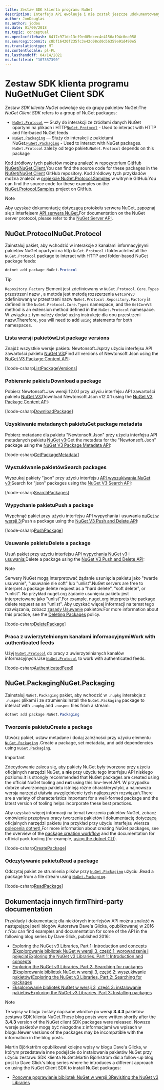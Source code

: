 ```yaml
---
title: Zestaw SDK klienta programu NuGet
description: Interfejs API ewoluuje i nie został jeszcze udokumentowany, ale przykłady są dostępne na blogu Dave'a Glicka.
author: JonDouglas
ms.author: jodou
ms.date: 01/09/2018
ms.topic: conceptual
ms.openlocfilehash: 6417c971dc13cf9ed05dcec4e4156af94c0ea058
ms.sourcegitcommit: c8bf16420f235fc3e42c08cd0d56359e91d490e5
ms.translationtype: MT
ms.contentlocale: pl-PL
ms.lasthandoff: 04/14/2021
ms.locfileid: "107387390"
---
```

# <a name="nuget-client-sdk"></a><span data-ttu-id="27bb5-103">Zestaw SDK klienta programu NuGet</span><span class="sxs-lookup"><span data-stu-id="27bb5-103">NuGet Client SDK</span></span>

<span data-ttu-id="27bb5-104">Zestaw *SDK klienta NuGet* odwołuje się do grupy pakietów NuGet:</span><span class="sxs-lookup"><span data-stu-id="27bb5-104">The *NuGet Client SDK* refers to a group of NuGet packages:</span></span>

* <span data-ttu-id="27bb5-105">[`NuGet.Protocol`](https://www.nuget.org/packages/NuGet.Protocol) — Służy do interakcji ze źródłami danych NuGet opartymi na plikach i HTTP</span><span class="sxs-lookup"><span data-stu-id="27bb5-105">[`NuGet.Protocol`](https://www.nuget.org/packages/NuGet.Protocol) - Used to interact with HTTP and file-based NuGet feeds</span></span>
* <span data-ttu-id="27bb5-106">[`NuGet.Packaging`](https://www.nuget.org/packages/NuGet.Packaging) — Służy do interakcji z pakietami NuGet.</span><span class="sxs-lookup"><span data-stu-id="27bb5-106">[`NuGet.Packaging`](https://www.nuget.org/packages/NuGet.Packaging) - Used to interact with NuGet packages.</span></span> <span data-ttu-id="27bb5-107">`NuGet.Protocol` zależy od tego pakietu</span><span class="sxs-lookup"><span data-stu-id="27bb5-107">`NuGet.Protocol` depends on this package</span></span>

<span data-ttu-id="27bb5-108">Kod źródłowy tych pakietów można znaleźć w [repozytorium GitHub NuGet/NuGet.Client.](https://github.com/NuGet/NuGet.Client)</span><span class="sxs-lookup"><span data-stu-id="27bb5-108">You can find the source code for these packages in the [NuGet/NuGet.Client](https://github.com/NuGet/NuGet.Client) GitHub repository.</span></span>
<span data-ttu-id="27bb5-109">Kod źródłowy tych przykładów można znaleźć w [projekcie NuGet.Protocol.Samples](https://github.com/NuGet/Samples/tree/main/NuGetProtocolSamples) w witrynie GitHub.</span><span class="sxs-lookup"><span data-stu-id="27bb5-109">You can find the source code for these examples on the [NuGet.Protocol.Samples](https://github.com/NuGet/Samples/tree/main/NuGetProtocolSamples) project on GitHub.</span></span>

> [!Note]
> <span data-ttu-id="27bb5-110">Aby uzyskać dokumentację dotyczącą protokołu serwera NuGet, zapoznaj się z interfejsem [API serwera NuGet.](~/api/overview.md)</span><span class="sxs-lookup"><span data-stu-id="27bb5-110">For documentation on the NuGet server protocol, please refer to the [NuGet Server API](~/api/overview.md).</span></span>

## <a name="nugetprotocol"></a><span data-ttu-id="27bb5-111">NuGet.Protocol</span><span class="sxs-lookup"><span data-stu-id="27bb5-111">NuGet.Protocol</span></span>

<span data-ttu-id="27bb5-112">Zainstaluj pakiet, aby wchodzić w interakcje z kanałami informacyjnymi pakietów NuGet opartymi na http `NuGet.Protocol` i folderach:</span><span class="sxs-lookup"><span data-stu-id="27bb5-112">Install the `NuGet.Protocol` package to interact with HTTP and folder-based NuGet package feeds:</span></span>

```ps1
dotnet add package NuGet.Protocol
```

> [!Tip]
> <span data-ttu-id="27bb5-113">`Repository.Factory` Element jest zdefiniowany w `NuGet.Protocol.Core.Types` przestrzeni nazw , a metoda jest metodą rozszerzenia `GetCoreV3` zdefiniowaną w przestrzeni nazw `NuGet.Protocol` .</span><span class="sxs-lookup"><span data-stu-id="27bb5-113">`Repository.Factory` is defined in the `NuGet.Protocol.Core.Types` namespace, and the `GetCoreV3` method is an extension method defined in the `NuGet.Protocol` namespace.</span></span> <span data-ttu-id="27bb5-114">W związku z tym należy dodać `using` instrukcje dla obu przestrzeni nazw.</span><span class="sxs-lookup"><span data-stu-id="27bb5-114">Therefore, you will need to add `using` statements for both namespaces.</span></span>

### <a name="list-package-versions"></a><span data-ttu-id="27bb5-115">Lista wersji pakietów</span><span class="sxs-lookup"><span data-stu-id="27bb5-115">List package versions</span></span>

<span data-ttu-id="27bb5-116">Znajdź wszystkie wersje pakietu Newtonsoft.Jsprzy użyciu interfejsu API zawartości pakietu [NuGet V3:](../api/package-base-address-resource.md#enumerate-package-versions)</span><span class="sxs-lookup"><span data-stu-id="27bb5-116">Find all versions of Newtonsoft.Json using the [NuGet V3 Package Content API](../api/package-base-address-resource.md#enumerate-package-versions):</span></span>

[!code-csharp[ListPackageVersions](~/../nuget-samples/NuGetProtocolSamples/Program.cs?name=ListPackageVersions)]

### <a name="download-a-package"></a><span data-ttu-id="27bb5-117">Pobieranie pakietu</span><span class="sxs-lookup"><span data-stu-id="27bb5-117">Download a package</span></span>

<span data-ttu-id="27bb5-118">Pobierz Newtonsoft.Jsw wersji 12.0.1 przy użyciu interfejsu API zawartości pakietu [NuGet V3:](../api/package-base-address-resource.md)</span><span class="sxs-lookup"><span data-stu-id="27bb5-118">Download Newtonsoft.Json v12.0.1 using the [NuGet V3 Package Content API](../api/package-base-address-resource.md):</span></span>

[!code-csharp[DownloadPackage](~/../nuget-samples/NuGetProtocolSamples/Program.cs?name=DownloadPackage)]

### <a name="get-package-metadata"></a><span data-ttu-id="27bb5-119">Uzyskiwanie metadanych pakietu</span><span class="sxs-lookup"><span data-stu-id="27bb5-119">Get package metadata</span></span>

<span data-ttu-id="27bb5-120">Pobierz metadane dla pakietu "Newtonsoft.Json" przy użyciu interfejsu API metadanych pakietu [NuGet v3:](../api/registration-base-url-resource.md)</span><span class="sxs-lookup"><span data-stu-id="27bb5-120">Get the metadata for the "Newtonsoft.Json" package using the [NuGet V3 Package Metadata API](../api/registration-base-url-resource.md):</span></span>

[!code-csharp[GetPackageMetadata](~/../nuget-samples/NuGetProtocolSamples/Program.cs?name=GetPackageMetadata)]

### <a name="search-packages"></a><span data-ttu-id="27bb5-121">Wyszukiwanie pakietów</span><span class="sxs-lookup"><span data-stu-id="27bb5-121">Search packages</span></span>

<span data-ttu-id="27bb5-122">Wyszukaj pakiety "json" przy użyciu interfejsu [API wyszukiwania NuGet v3:](../api/search-query-service-resource.md)</span><span class="sxs-lookup"><span data-stu-id="27bb5-122">Search for "json" packages using the [NuGet V3 Search API](../api/search-query-service-resource.md):</span></span>

[!code-csharp[SearchPackages](~/../nuget-samples/NuGetProtocolSamples/Program.cs?name=SearchPackages)]

### <a name="push-a-package"></a><span data-ttu-id="27bb5-123">Wypychanie pakietu</span><span class="sxs-lookup"><span data-stu-id="27bb5-123">Push a package</span></span>

<span data-ttu-id="27bb5-124">Wypchnąć pakiet przy użyciu interfejsu API wypychania i usuwania [nuGet w wersji 3:](../api/package-publish-resource.md)</span><span class="sxs-lookup"><span data-stu-id="27bb5-124">Push a package using the [NuGet V3 Push and Delete API](../api/package-publish-resource.md):</span></span>

[!code-csharp[PushPackage](~/../nuget-samples/NuGetProtocolSamples/Program.cs?name=PushPackage)]

### <a name="delete-a-package"></a><span data-ttu-id="27bb5-125">Usuwanie pakietu</span><span class="sxs-lookup"><span data-stu-id="27bb5-125">Delete a package</span></span>

<span data-ttu-id="27bb5-126">Usuń pakiet przy użyciu interfejsu [API wypychania NuGet v3 i usuwania:](../api/package-publish-resource.md)</span><span class="sxs-lookup"><span data-stu-id="27bb5-126">Delete a package using the [NuGet V3 Push and Delete API](../api/package-publish-resource.md):</span></span>

> [!Note]
> <span data-ttu-id="27bb5-127">Serwery NuGet mogą interpretować żądanie usunięcia pakietu jako "twarde usuwanie", "usuwanie nie soft" lub "unlist".</span><span class="sxs-lookup"><span data-stu-id="27bb5-127">NuGet servers are free to interpret a package delete request as a "hard delete", "soft delete", or "unlist".</span></span>
> <span data-ttu-id="27bb5-128">Na przykład nuget.org żądanie usunięcia pakietu jest interpretowane jako "unlist".</span><span class="sxs-lookup"><span data-stu-id="27bb5-128">For example, nuget.org interprets the package delete request as an "unlist".</span></span> <span data-ttu-id="27bb5-129">Aby uzyskać więcej informacji na temat tego rozwiązania, zobacz [zasady Usuwanie](../nuget-org/policies/deleting-packages.md) pakietów.</span><span class="sxs-lookup"><span data-stu-id="27bb5-129">For more information about this practice, see the [Deleting Packages](../nuget-org/policies/deleting-packages.md) policy.</span></span>

[!code-csharp[DeletePackage](~/../nuget-samples/NuGetProtocolSamples/Program.cs?name=DeletePackage)]

### <a name="work-with-authenticated-feeds"></a><span data-ttu-id="27bb5-130">Praca z uwierzytelnionym kanałami informacyjnymi</span><span class="sxs-lookup"><span data-stu-id="27bb5-130">Work with authenticated feeds</span></span>

<span data-ttu-id="27bb5-131">Użyj [`NuGet.Protocol`](https://www.nuget.org/packages/NuGet.Protocol) do pracy z uwierzytelnianych kanałów informacyjnych.</span><span class="sxs-lookup"><span data-stu-id="27bb5-131">Use [`NuGet.Protocol`](https://www.nuget.org/packages/NuGet.Protocol) to work with authenticated feeds.</span></span>

[!code-csharp[AuthenticatedFeed](~/../nuget-samples/NuGetProtocolSamples/Program.cs?name=AuthenticatedFeed)]

## <a name="nugetpackaging"></a><span data-ttu-id="27bb5-132">NuGet.Packaging</span><span class="sxs-lookup"><span data-stu-id="27bb5-132">NuGet.Packaging</span></span>

<span data-ttu-id="27bb5-133">Zainstaluj `NuGet.Packaging` pakiet, aby wchodzić w `.nupkg` interakcje z `.nuspec` plikami i ze strumienia:</span><span class="sxs-lookup"><span data-stu-id="27bb5-133">Install the `NuGet.Packaging` package to interact with `.nupkg` and `.nuspec` files from a stream:</span></span>

```ps1
dotnet add package NuGet.Packaging
```

### <a name="create-a-package"></a><span data-ttu-id="27bb5-134">Tworzenie pakietu</span><span class="sxs-lookup"><span data-stu-id="27bb5-134">Create a package</span></span>

<span data-ttu-id="27bb5-135">Utwórz pakiet, ustaw metadane i dodaj zależności przy użyciu elementu [`NuGet.Packaging`](https://www.nuget.org/packages/NuGet.Packaging) .</span><span class="sxs-lookup"><span data-stu-id="27bb5-135">Create a package, set metadata, and add dependencies using [`NuGet.Packaging`](https://www.nuget.org/packages/NuGet.Packaging).</span></span>

> [!IMPORTANT]
> <span data-ttu-id="27bb5-136">Zdecydowanie zaleca się, aby pakiety NuGet były tworzone przy użyciu oficjalnych narzędzi NuGet, a **nie** przy użyciu tego interfejsu API niskiego poziomu.</span><span class="sxs-lookup"><span data-stu-id="27bb5-136">It is strongly recommended that NuGet packages are created using the official NuGet tooling and **not** using this low-level API.</span></span> <span data-ttu-id="27bb5-137">W przypadku dobrze utworzonego pakietu istnieją różne charakterystyki, a najnowsza wersja narzędzi ułatwia uwzględnienie tych najlepszych rozwiązań.</span><span class="sxs-lookup"><span data-stu-id="27bb5-137">There are a variety of characteristics important for a well-formed package and the latest version of tooling helps incorporate these best practices.</span></span>
> 
> <span data-ttu-id="27bb5-138">Aby uzyskać więcej informacji na temat tworzenia [](../create-packages/overview-and-workflow.md) pakietów NuGet, zobacz omówienie przepływu pracy tworzenia pakietów i dokumentację dotyczącą oficjalnych narzędzi pakietu (na przykład przy użyciu interfejsu wiersza [polecenia dotnet).](../create-packages/creating-a-package-dotnet-cli.md)</span><span class="sxs-lookup"><span data-stu-id="27bb5-138">For more information about creating NuGet packages, see the overview of the [package creation workflow](../create-packages/overview-and-workflow.md) and the documentation for official pack tooling (for example, [using the dotnet CLI](../create-packages/creating-a-package-dotnet-cli.md)).</span></span>

[!code-csharp[CreatePackage](~/../nuget-samples/NuGetProtocolSamples/Program.cs?name=CreatePackage)]

### <a name="read-a-package"></a><span data-ttu-id="27bb5-139">Odczytywanie pakietu</span><span class="sxs-lookup"><span data-stu-id="27bb5-139">Read a package</span></span>

<span data-ttu-id="27bb5-140">Odczytaj pakiet ze strumienia plików przy [`NuGet.Packaging`](https://www.nuget.org/packages/NuGet.Packaging) użyciu .</span><span class="sxs-lookup"><span data-stu-id="27bb5-140">Read a package from a file stream using [`NuGet.Packaging`](https://www.nuget.org/packages/NuGet.Packaging).</span></span>

[!code-csharp[ReadPackage](~/../nuget-samples/NuGetProtocolSamples/Program.cs?name=ReadPackage)]

## <a name="third-party-documentation"></a><span data-ttu-id="27bb5-141">Dokumentacja innych firm</span><span class="sxs-lookup"><span data-stu-id="27bb5-141">Third-party documentation</span></span>

<span data-ttu-id="27bb5-142">Przykłady i dokumentację dla niektórych interfejsów API można znaleźć w następującej serii blogów Autorstwa Dave'a Glicka, opublikowanej w 2016 r.:</span><span class="sxs-lookup"><span data-stu-id="27bb5-142">You can find examples and documentation for some of the API in the following blog series by Dave Glick, published 2016:</span></span>

- [<span data-ttu-id="27bb5-143">Exploring the NuGet v3 Libraries, Part 1: Introduction and concepts (Eksplorowanie bibliotek NuGet w wersji 3, część 1: wprowadzenie i pojęcia)</span><span class="sxs-lookup"><span data-stu-id="27bb5-143">Exploring the NuGet v3 Libraries, Part 1: Introduction and concepts</span></span>](http://daveaglick.com/posts/exploring-the-nuget-v3-libraries-part-1)
- [<span data-ttu-id="27bb5-144">Exploring the NuGet v3 Libraries, Part 2: Searching for packages (Eksplorowanie bibliotek NuGet w wersji 3, część 2: wyszukiwanie pakietów)</span><span class="sxs-lookup"><span data-stu-id="27bb5-144">Exploring the NuGet v3 Libraries, Part 2: Searching for packages</span></span>](http://daveaglick.com/posts/exploring-the-nuget-v3-libraries-part-2)
- [<span data-ttu-id="27bb5-145">Eksplorowanie bibliotek NuGet w wersji 3, część 3: instalowanie pakietów</span><span class="sxs-lookup"><span data-stu-id="27bb5-145">Exploring the NuGet v3 Libraries, Part 3: Installing packages</span></span>](http://daveaglick.com/posts/exploring-the-nuget-v3-libraries-part-3)

> [!Note]
> <span data-ttu-id="27bb5-146">Te wpisy w blogu zostały napisane wkrótce po wersji **3.4.3** pakietów zestawu SDK klienta NuGet.</span><span class="sxs-lookup"><span data-stu-id="27bb5-146">These blog posts were written shortly after the **3.4.3** version of the NuGet client SDK packages were released.</span></span>
> <span data-ttu-id="27bb5-147">Nowsze wersje pakietów mogą być niezgodne z informacjami we wpisach w blogu.</span><span class="sxs-lookup"><span data-stu-id="27bb5-147">Newer versions of the packages may be incompatible with the information in the blog posts.</span></span>

<span data-ttu-id="27bb5-148">Martin Björkström opublikował kolejne wpisy w blogu Dave'a Glicka, w którym przedstawia inne podejście do instalowania pakietów NuGet przy użyciu zestawu SDK klienta NuGet:</span><span class="sxs-lookup"><span data-stu-id="27bb5-148">Martin Björkström did a follow-up blog post to Dave Glick's blog series where he introduces a different approach on using the NuGet Client SDK to install NuGet packages:</span></span>

- [<span data-ttu-id="27bb5-149">Ponowne poprawianie bibliotek NuGet w wersji 3</span><span class="sxs-lookup"><span data-stu-id="27bb5-149">Revisiting the NuGet v3 Libraries</span></span>](https://martinbjorkstrom.com/posts/2018-09-19-revisiting-nuget-client-libraries)
